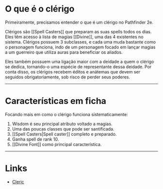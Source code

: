 # O que é o clérigo
Primeiramente, precisamos entender o que é um clérigo no Pathfinder 2e.

Clérigos são [[Spell Casters]] que preparam as suas spells todos os dias. Eles têm acesso à lista de magias [[Divine]], uma das 4 existentes no sistema. Clérigos possuem 3 subclasses, e cada uma muda bastante como o personagem funciona, indo de um personagem focado em lançar magias a um guerreiro que utiliza auras para beneficiar os aliados.

Eles também possuem uma ligação maior com a deidade a quem o clérigo se dedica, tornando-o uma espécie de representante dessa deidade. Por conta disso, os clérigos recebem éditos e anátemas que devem ser seguidos obrigatoriamente, sob risco de perder seus poderes.

---
# Características em ficha
Focando mais em como o clérigo funciona sistematicamente:
1. Wisdom é seu principal atributo voltado a magias.
2. Uma das poucas classes que pode ser santificada.
3. [[Spell Casters|Spell caster]] completo e preparado.
4. Ganha spell de rank 10.
5. [[Divine Font]] como principal característica.

---
# Links
- [Cleric](https://2e.aonprd.com/Classes.aspx?ID=33&Redirected=1)